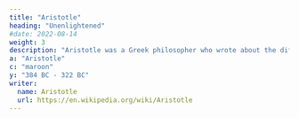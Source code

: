 ```yaml
---
title: "Aristotle"
heading: "Unenlightened"
#date: 2022-08-14
weight: 3
description: "Aristotle was a Greek philosopher who wrote about the different Greek philosophies and advanced his own substance-based beliefs"
a: "Aristotle"
c: "maroon"
y: "384 BC - 322 BC"
writer:
  name: Aristotle 
  url: https://en.wikipedia.org/wiki/Aristotle
---
```


